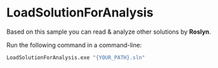 # LoadSolutionForAnalysis

Based on this sample you can read & analyze other solutions by **Roslyn**.

Run the following command in a command-line:
```bash
LoadSolutionForAnalysis.exe "{YOUR_PATH}.sln"
```
